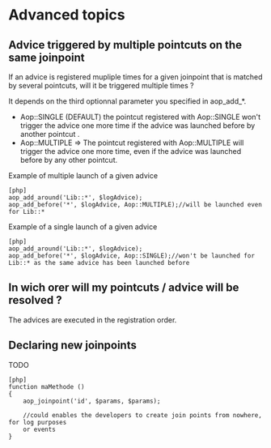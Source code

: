 # Advanced topics #

## Advice triggered by multiple pointcuts on the same joinpoint ##

If an advice is registered mupliple times for a given joinpoint that is matched by several pointcuts, will it be
triggered multiple times ?

It depends on the third optionnal parameter you specified in aop_add_*.

*    Aop::SINGLE (DEFAULT) the pointcut registered with Aop::SINGLE won't trigger the advice one
more time if the advice was launched before by another pointcut .
*    Aop::MULTIPLE => The pointcut registered with Aop::MULTIPLE will trigger the advice one
more time, even if the advice was launched before by any other pointcut.

Example of multiple launch of a given advice

    [php]
    aop_add_around('Lib::*', $logAdvice);
    aop_add_before('*', $logAdvice, Aop::MULTIPLE);//will be launched even for Lib::*

Example of a single launch of a given advice

    [php]
    aop_add_around('Lib::*', $logAdvice);
    aop_add_before('*', $logAdvice, Aop::SINGLE);//won't be launched for Lib::* as the same advice has been launched before

## In wich orer will my pointcuts / advice will be resolved ? ##

The advices are executed in the registration order.

## Declaring new joinpoints ##

TODO

    [php]
    function maMethode ()
    {
        aop_joinpoint('id', $params, $params);

        //could enables the developers to create join points from nowhere, for log purposes
        or events
    }